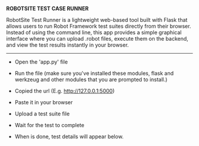 **ROBOTSITE TEST CASE RUNNER**


RobotSite Test Runner is a lightweight web-based tool built with Flask that allows users to run Robot Framework test suites directly from their browser. Instead of using the command line, this app provides a simple graphical interface where you can upload .robot files, execute them on the backend, and view the test results instantly in your browser.


----------

- Open the 'app.py' file
- Run the file (make sure you've installed these modules, flask and werkzeug and other modules that you are prompted to install.)

- Copied the url (E.g. http://127.0.0.1:5000)

- Paste it in your browser

- Upload a test suite file

- Wait for the test to complete

- When is done, test details will appear below.

